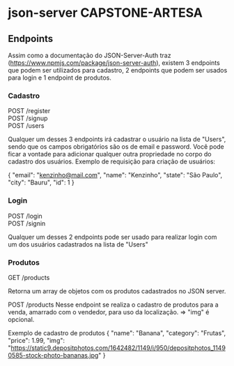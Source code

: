 # json-server CAPSTONE-ARTESA

## Endpoints

Assim como a documentação do JSON-Server-Auth traz (https://www.npmjs.com/package/json-server-auth), existem 3 endpoints que podem ser utilizados para cadastro, 2 endpoints que podem ser usados para login e 1 endpoint de produtos.

### Cadastro

POST /register <br/>
POST /signup <br/>
POST /users

Qualquer um desses 3 endpoints irá cadastrar o usuário na lista de "Users", sendo que os campos obrigatórios são os de email e password.
Você pode ficar a vontade para adicionar qualquer outra propriedade no corpo do cadastro dos usuários.
Exemplo de requisição para criação de usuários:

{
"email": "kenzinho@mail.com",
"name": "Kenzinho",
"state": "São Paulo",
"city": "Bauru",
"id": 1
}

### Login

POST /login <br/>
POST /signin

Qualquer um desses 2 endpoints pode ser usado para realizar login com um dos usuários cadastrados na lista de "Users"

### Produtos

GET /products

Retorna um array de objetos com os produtos cadastrados no JSON server.

POST /products
Nesse endpoint se realiza o cadastro de produtos para a venda, amarrado com o vendedor, para uso da localização.
=> "img" é opcional.

Exemplo de cadastro de produtos
{
"name": "Banana",
"category": "Frutas",
"price": 1.99,
"img": "https://static9.depositphotos.com/1642482/1149/i/950/depositphotos_11490585-stock-photo-bananas.jpg"
}
